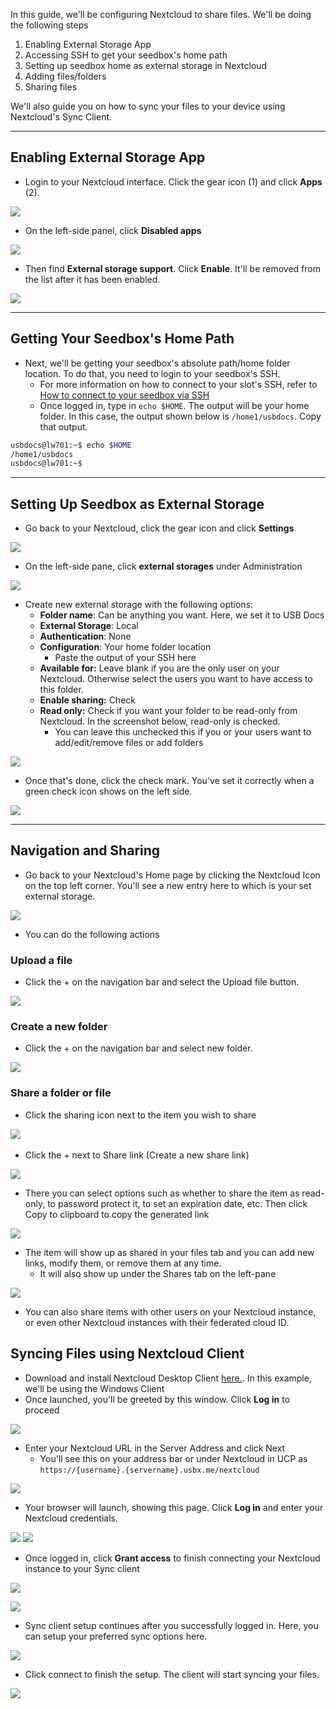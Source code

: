In this guide, we'll be configuring Nextcloud to share files. We'll be doing the following steps

1.  Enabling External Storage App
2.  Accessing SSH to get your seedbox's home path
3.  Setting up seedbox home as external storage in Nextcloud
4.  Adding files/folders
5.  Sharing files

We'll also guide you on how to sync your files to your device using Nextcloud's Sync Client.

***

## Enabling External Storage App

* Login to your Nextcloud interface. Click the gear icon (1) and click **Apps** (2).

![](https://docs.usbx.me/uploads/images/gallery/2020-03/scaled-1680-/image-1583224035813.png)

* On the left-side panel, click **Disabled apps**

![](https://docs.usbx.me/uploads/images/gallery/2020-03/scaled-1680-/image-1583224114942.png)

*   Then find **External storage support**. Click **Enable**. It'll be removed from the list after it has been enabled.

![](https://docs.usbx.me/uploads/images/gallery/2020-03/scaled-1680-/image-1583224224872.png)

***

## Getting Your Seedbox's Home Path

* Next, we'll be getting your seedbox's absolute path/home folder location. To do that, you need to login to your seedbox's SSH.
  * For more information on how to connect to your slot's SSH, refer to [How to connect to your seedbox via SSH](https://docs.usbx.me/books/secure-shell-%28ssh%29/page/how-to-connect-to-your-seedbox-via-ssh)
  * Once logged in, type in `echo $HOME`. The output will be your home folder. In this case, the output shown below is `/home1/usbdocs`. Copy that output.

```sh
usbdocs@lw701:~$ echo $HOME
/home1/usbdocs
usbdocs@lw701:~$ 
```

***

## Setting Up Seedbox as External Storage

* Go back to your Nextcloud, click the gear icon and click **Settings**

![](https://docs.usbx.me/uploads/images/gallery/2020-03/scaled-1680-/image-1583227248462.png)

*   On the left-side pane, click **external storages** under Administration

![](https://docs.usbx.me/uploads/images/gallery/2020-03/scaled-1680-/image-1583227315662.png)

* Create new external storage with the following options:
  * **Folder name**: Can be anything you want. Here, we set it to USB Docs
  * **External Storage**: Local
  * **Authentication**: None
  * **Configuration**: Your home folder location
    * Paste the output of your SSH here
  * **Available for:** Leave blank if you are the only user on your Nextcloud. Otherwise select the users you want to have access to this folder.
  * **Enable sharing:** Check
  * **Read only:** Check if you want your folder to be read-only from Nextcloud. In the screenshot below, read-only is checked.
    * You can leave this unchecked this if you or your users want to add/edit/remove files or add folders

![](https://docs.usbx.me/uploads/images/gallery/2020-03/scaled-1680-/image-1583227506003.png)

* Once that's done, click the check mark. You've set it correctly when a green check icon shows on the left side.

![](https://docs.usbx.me/uploads/images/gallery/2020-03/scaled-1680-/image-1583227558487.png)

***

## Navigation and Sharing

* Go back to your Nextcloud's Home page by clicking the Nextcloud Icon on the top left corner. You'll see a new entry here to which is your set external storage.

![](https://docs.usbx.me/uploads/images/gallery/2020-03/scaled-1680-/image-1583227830934.png)

* You can do the following actions

### Upload a file

* Click the + on the navigation bar and select the Upload file button.

![](https://docs.usbx.me/uploads/images/gallery/2020-03/scaled-1680-/image-1583228299252.png)

### Create a new folder

* Click the + on the navigation bar and select new folder.

![](https://docs.usbx.me/uploads/images/gallery/2020-03/scaled-1680-/image-1583228336295.png)

### Share a folder or file

* Click the sharing icon next to the item you wish to share

![](https://docs.usbx.me/uploads/images/gallery/2020-03/scaled-1680-/image-1583228464530.png) 

* Click the + next to Share link (Create a new share link)

![](https://docs.usbx.me/uploads/images/gallery/2020-03/scaled-1680-/image-1583228572276.png)

* There you can select options such as whether to share the item as read-only, to password protect it, to set an expiration date, etc. Then click Copy to clipboard to copy the generated link

![](https://docs.usbx.me/uploads/images/gallery/2020-03/scaled-1680-/image-1583228642591.png)

* The item will show up as shared in your files tab and you can add new links, modify them, or remove them at any time.
  * It will also show up under the Shares tab on the left-pane

![](https://docs.usbx.me/uploads/images/gallery/2020-03/scaled-1680-/image-1583228718629.png)

* You can also share items with other users on your Nextcloud instance, or even other Nextcloud instances with their federated cloud ID.

## Syncing Files using Nextcloud Client

* Download and install Nextcloud Desktop Client [here.](https://nextcloud.com/install/#install-clients). In this example, we'll be using the Windows Client
* Once launched, you'll be greeted by this window. Click **Log in** to proceed

![](https://docs.usbx.me/uploads/images/gallery/2020-04/image-1588265642331.png)

* Enter your Nextcloud URL in the Server Address and click Next
  * You'll see this on your address bar or under Nextcloud in UCP as `https://{username}.{servername}.usbx.me/nextcloud`

![](https://docs.usbx.me/uploads/images/gallery/2020-04/image-1588265820120.png)

* Your browser will launch, showing this page. Click **Log in** and enter your Nextcloud credentials.

![](https://docs.usbx.me/uploads/images/gallery/2020-04/image-1588266114779.png)
![](https://docs.usbx.me/uploads/images/gallery/2020-04/image-1588266234915.png)

* Once logged in, click **Grant access** to finish connecting your Nextcloud instance to your Sync client

![](https://docs.usbx.me/uploads/images/gallery/2020-04/image-1588266271924.png)

![](https://docs.usbx.me/uploads/images/gallery/2020-04/image-1588266324474.png)

* Sync client setup continues after you successfully logged in. Here, you can setup your preferred sync options here.

![](https://docs.usbx.me/uploads/images/gallery/2020-04/image-1588266527032.png)

* Click connect to finish the setup. The client will start syncing your files.

![](https://docs.usbx.me/uploads/images/gallery/2020-04/image-1588267044747.png)
